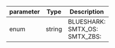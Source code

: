 | parameter | Type | Description |
| ----------- | ----------- |----------- |
| enum  |  string  | BLUESHARK: <br/>SMTX_OS: <br/>SMTX_ZBS:   |